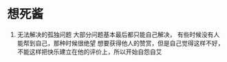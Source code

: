 # 想死酱

1. 无法解决的孤独问题
大部分问题基本最后都只能自己解决，
有些时候没有人能帮到自己，那种时候很绝望
想要获得他人的赞赏，但是自己觉得这样不好，不能这样把快乐建立在他的评价上，所以开始自怨自艾
